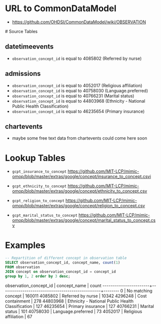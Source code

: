 # URL to CommonDataModel
- https://github.com/OHDSI/CommonDataModel/wiki/OBSERVATION

# Source Tables

## datetimeevents

- `observation_concept_id` is equal to 4085802 (Referred by nurse)

## admissions

- `observation_concept_id` is equal to 4052017  (Religious affiliation)
- `observation_concept_id` is equal to 40758030 (Language.preferred)
- `observation_concept_id` is equal to 40766231 (Marital status)
- `observation_concept_id` is equal to 44803968 (Ethnicity - National Public Health Classification)
- `observation_concept_id` is equal to 46235654 (Primary insurance)

## chartevents

- maybe some free text data from chartevents could come here soon

# Lookup Tables

- `gcpt_insurance_to_concept`
https://github.com/MIT-LCP/mimic-omop/blob/master/extras/google/concept/insurance_to_concept.csvi

- `gcpt_ethnicity_to_concept`
https://github.com/MIT-LCP/mimic-omop/blob/master/extras/google/concept/ethnicity_to_concept.csv

- `gcpt_religion_to_concept`
https://github.com/MIT-LCP/mimic-omop/blob/master/extras/google/concept/religion_to_concept.csv

- `gcpt_marital_status_to_concept`
https://github.com/MIT-LCP/mimic-omop/blob/master/extras/google/concept/marital_status_to_concept.csv

# Examples
``` sql
-- Repartition of different concept in observation table
SELECT observation_concept_id, concept_name, count(1) 
FROM observation 
JOIN concept on observation_concept_id = concept_id 
group by 1, 2 order by 3 desc;
```
 observation_concept_id |                   concept_name                    | count
------------------------+---------------------------------------------------+--------
                      0 | No matching concept                               | 160011
                4085802 | Referred by nurse                                 |  10342
                4296248 | Cost containment                                  |    278
               44803968 | Ethnicity - National Public Health Classification |    127
               46235654 | Primary insurance                                 |    127
               40766231 | Marital status                                    |    101
               40758030 | Language.preferred                                |     73
                4052017 | Religious affiliation                             |     67
